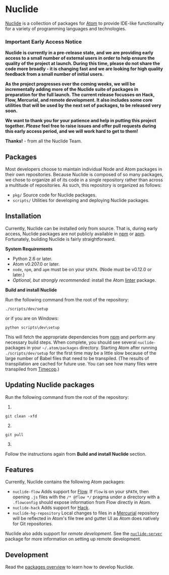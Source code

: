 # Nuclide

[Nuclide](http://nuclide.io/) is a collection of packages for [Atom](https://atom.io/)
to provide IDE-like functionality for a variety of programming languages and
technologies.

### Important Early Access Notice

**Nuclide is currently in a pre-release state, and we are providing early access
to a small number of external users in order to help ensure the quality of the
project at launch. During this time, please do not share the code more broadly -
it is changing fast and we are looking for high quality feedback from a small
number of initial users.**

**As the project progresses over the coming weeks, we will be incrementally
adding more of the Nuclide suite of packages in preparation for the full launch.
The current release focusses on Hack, Flow, Mercurial, and remote development.
It also includes some core utilities that will be used by the next set of
packages, to be released very soon.**

**We want to thank you for your patience and help in putting this project
together. _Please_ feel free to raise issues and offer pull requests during this
early access period, and we will work hard to get to them!**

**Thanks!** - from all the Nuclide Team.


## Packages

Most developers choose to maintain individual Node and Atom packages in their
own repositories. Because Nuclide is composed of so many packages, we chose to
organize all of its code in a single repository rather than across a multitude of
repositories. As such, this repository is organized as follows:

* `pkg/` Source code for Nuclide packages.
* `scripts/` Utilities for developing and deploying Nuclide packages.

## Installation

Currently, Nuclide can be installed only from source. That is, during early access,
Nuclide packages are not publicly available in [npm](https://www.npmjs.com/) or
[apm](https://atom.io/packages). Fortunately, building Nuclide is fairly straightforward.

**System Requirements**

* Python 2.6 or later.
* Atom v0.207.0 or later.
* `node`, `npm`, and `apm` must be on your `$PATH`. (Node must be v0.12.0 or later.)
* *Optional, but strongly recommended:* install the Atom [linter](https://atom.io/packages/linter) package.

**Build and install Nuclide**

Run the following command from the root of the repository:

```
./scripts/dev/setup
```

or if you are on Windows:

```
python scripts\dev\setup
```

This will fetch the appropriate dependencies from [npm](https://www.npmjs.com/) and
perform any necessary build steps. When complete, you should see several `nuclide-`
packages in your `~/.atom/packages` directory. Starting Atom after running `./scripts/dev/setup`
for the first time may be a little slow because of the large number of Babel files that
need to be transpiled. (The results of transpilation are cached for future use.
You can see how many files were transpiled from [Timecop](https://atom.io/packages/timecop).)

## Updating Nuclide packages
Run the following command from the root of the repository:

1.
```
git clean -xfd
```
2.
```
git pull
```
3.
Follow the instructions again from **Build and install Nuclide** section.

## Features

Currently, Nuclide contains the following Atom packages:

* `nuclide-flow` Adds support for [Flow](http://flowtype.org/). If `flow` is on your `$PATH`,
then opening `.js` files with the `/* @flow */` pragma under a directory with a `.flowconfig`
should expose information from Flow directly in Atom.
* `nuclide-hack` Adds support for [Hack](http://hacklang.org/).
* `nuclide-hg-repository` Local changes to files in a [Mercurial](http://mercurial.selenic.com)
repository will be reflected in Atom's file tree and gutter UI as Atom does
natively for Git repositories.

Nuclide also adds support for *remote development*. See the [`nuclide-server`](pkg/nuclide/server)
package for more information on setting up remote development.

## Development

Read the [packages overview](./pkg/README.md) to learn how to develop Nuclide.
